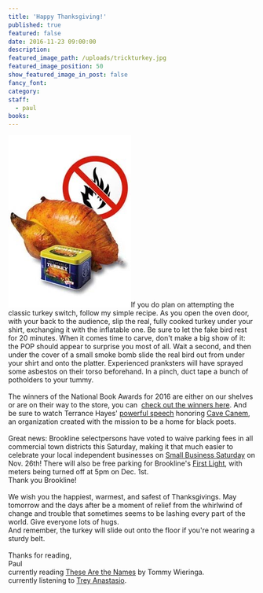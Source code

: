 ```yaml
---
title: 'Happy Thanksgiving!'
published: true
featured: false
date: 2016-11-23 09:00:00
description:
featured_image_path: /uploads/trickturkey.jpg
featured_image_position: 50
show_featured_image_in_post: false
fancy_font:
category:
staff:
  - paul
books:
---
```



![](/uploads/versions/inflatableturkey---x----250-350x---.jpg)If you do plan on attempting the classic turkey switch, follow my simple recipe. As you open the oven door, with your back to the audience, slip the real, fully cooked turkey under your shirt, exchanging it with the inflatable one. Be sure to let the fake bird rest for 20 minutes. When it comes time to carve, don't make a big show of it: the POP should appear to surprise you most of all. Wait a second, and then under the cover of a small smoke bomb slide the real bird out from under your shirt and onto the platter. Experienced pranksters will have sprayed some asbestos on their torso beforehand. In a pinch, duct tape a bunch of potholders to your tummy.
<br>
<br>The winners of the National Book Awards for 2016 are either on our shelves or are on their way to the store, you can  [check out the winners here](http://www.nationalbook.org/nba2016.html#.WDWmR_krL4Y). And be sure to watch Terrance Hayes' [powerful speech](http://www.huffingtonpost.com/entry/terrance-hayes-national-book-awards_us_582d083be4b030997bbd7d1e) honoring [Cave Canem](http://cavecanempoets.org/), an organization created with the mission to be a home for black poets.
<br>
<br>Great news: Brookline selectpersons have voted to waive parking fees in all commercial town districts this Saturday, making it that much easier to celebrate your local independent businesses on [Small Business Saturday](https://www.americanexpress.com/us/small-business/shop-small/?extlink=SBS2016_Shopper_PaidSearch_Google) on Nov. 26th! There will also be free parking for Brookline's [First Light](http://www.firstlightbrookline.com/), with meters being turned off at 5pm on Dec. 1st.
<br>Thank you Brookline!
<br>
<br>We wish you the happiest, warmest, and safest of Thanksgivings. May tomorrow and the days after be a moment of relief from the whirlwind of change and trouble that sometimes seems to be lashing every part of the world. Give everyone lots of hugs.
<br>And remember, the turkey will slide out onto the floor if you're not wearing a sturdy belt.
<br>
<br>Thanks for reading,
<br>Paul
<br>currently reading [These Are the Names](http://www.brooklinebooksmith-shop.com/book/9781612195650) by Tommy Wieringa.
<br>currently listening to [Trey Anastasio](https://www.youtube.com/watch?v=6QZv56lvMVc).
